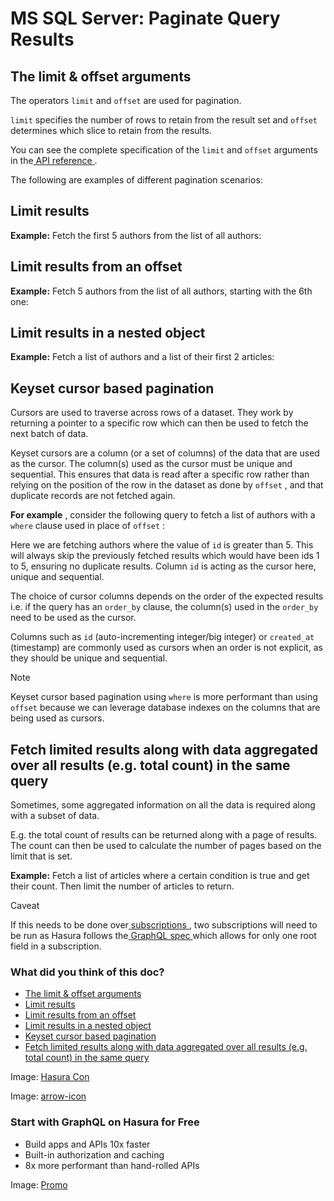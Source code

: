 # MS SQL Server: Paginate Query Results

## The limit & offset arguments​

The operators `limit` and `offset` are used for pagination.

 `limit` specifies the number of rows to retain from the result set and `offset` determines which slice to retain from
the results.

You can see the complete specification of the `limit` and `offset` arguments in the[ API reference ](https://hasura.io/docs/latest/api-reference/graphql-api/query/#paginationexp).

The following are examples of different pagination scenarios:

## Limit results​

 **Example:** Fetch the first 5 authors from the list of all authors:

## Limit results from an offset​

 **Example:** Fetch 5 authors from the list of all authors, starting with the 6th one:

## Limit results in a nested object​

 **Example:** Fetch a list of authors and a list of their first 2 articles:

## Keyset cursor based pagination​

Cursors are used to traverse across rows of a dataset. They work by returning a pointer to a specific row which can then
be used to fetch the next batch of data.

Keyset cursors are a column (or a set of columns) of the data that are used as the cursor. The column(s) used as the
cursor must be unique and sequential. This ensures that data is read after a specific row rather than relying on the
position of the row in the dataset as done by `offset` , and that duplicate records are not fetched again.

 **For example** , consider the following query to fetch a list of authors with a `where` clause used in place of `offset` :

Here we are fetching authors where the value of `id` is greater than 5. This will always skip the previously fetched
results which would have been ids 1 to 5, ensuring no duplicate results. Column `id` is acting as the cursor here,
unique and sequential.

The choice of cursor columns depends on the order of the expected results i.e. if the query has an `order_by` clause,
the column(s) used in the `order_by` need to be used as the cursor.

Columns such as `id` (auto-incrementing integer/big integer) or `created_at` (timestamp) are commonly used as cursors
when an order is not explicit, as they should be unique and sequential.

Note

Keyset cursor based pagination using `where` is more performant than using `offset` because we can leverage database
indexes on the columns that are being used as cursors.

## Fetch limited results along with data aggregated over all results (e.g. total count) in the same query​

Sometimes, some aggregated information on all the data is required along with a subset of data.

E.g. the total count of results can be returned along with a page of results. The count can then be used to calculate
the number of pages based on the limit that is set.

 **Example:** Fetch a list of articles where a certain condition is true and get their count. Then limit the number of
articles to return.

Caveat

If this needs to be done over[ subscriptions ](https://hasura.io/docs/latest/subscriptions/ms-sql-server/index/), two subscriptions will need to be
run as Hasura follows the[ GraphQL spec ](https://graphql.github.io/graphql-spec/June2018/#sec-Single-root-field)which
allows for only one root field in a subscription.

### What did you think of this doc?

- [ The limit & offset arguments ](https://hasura.io/docs/latest/queries/ms-sql-server/pagination/#the-limit--offset-arguments)
- [ Limit results ](https://hasura.io/docs/latest/queries/ms-sql-server/pagination/#limit-results)
- [ Limit results from an offset ](https://hasura.io/docs/latest/queries/ms-sql-server/pagination/#limit-results-from-an-offset)
- [ Limit results in a nested object ](https://hasura.io/docs/latest/queries/ms-sql-server/pagination/#ms-sql-server-nested-paginate)
- [ Keyset cursor based pagination ](https://hasura.io/docs/latest/queries/ms-sql-server/pagination/#keyset-cursor-based-pagination)
- [ Fetch limited results along with data aggregated over all results (e.g. total count) in the same query ](https://hasura.io/docs/latest/queries/ms-sql-server/pagination/#fetch-limited-results-along-with-data-aggregated-over-all-results-eg-total-count-in-the-same-query)


Image: [ Hasura Con ](https://res.cloudinary.com/dh8fp23nd/image/upload/v1686154570/hasura-con-2023/has-con-light-date_r2a2ud.png)

Image: [ arrow-icon ](https://res.cloudinary.com/dh8fp23nd/image/upload/v1683723549/main-web/chevron-right_ldbi7d.png)

### Start with GraphQL on Hasura for Free

- Build apps and APIs 10x faster
- Built-in authorization and caching
- 8x more performant than hand-rolled APIs


Image: [ Promo ](https://hasura.io/docs/assets/images/hasura-free-ff60e409244e0ea12b5a3045d1a9096b.png)